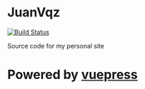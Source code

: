# JuanVqz

[![Build Status](https://travis-ci.com/JuanVqz/juanvqz.github.io.svg?branch=source)](https://travis-ci.com/JuanVqz/juanvqz.github.io)

Source code for my personal site

# Powered by [vuepress](https://vuepress.vuejs.org/)
